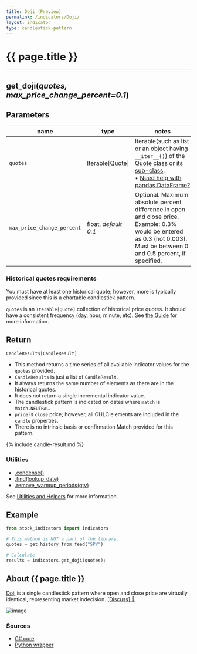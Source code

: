 ```yaml
---
title: Doji (Preview)
permalink: /indicators/Doji/
layout: indicator
type: candlestick-pattern
---
```


# {{ page.title }}

<hr>

## **get_doji**(*quotes, max_price_change_percent=0.1*)

## Parameters

| name | type | notes
| -- |-- |--
| `quotes` | Iterable[Quote] | Iterable(such as list or an object having `__iter__()`) of the [Quote class]({{site.baseurl}}/guide/#historical-quotes) or [its sub-class]({{site.baseurl}}/guide/#using-custom-quote-classes). <br><span class='qna-dataframe'> • [Need help with pandas.DataFrame?]({{site.baseurl}}/guide/#using-pandasdataframe)</span>
| `max_price_change_percent` | float, *default 0.1* | Optional.  Maximum absolute percent difference in open and close price.  Example: 0.3% would be entered as 0.3 (not 0.003).  Must be between 0 and 0.5 percent, if specified.

### Historical quotes requirements

You must have at least one historical quote; however, more is typically provided since this is a chartable candlestick pattern.

`quotes` is an `Iterable[Quote]` collection of historical price quotes.  It should have a consistent frequency (day, hour, minute, etc).  See [the Guide]({{site.baseurl}}/guide/#historical-quotes) for more information.

## Return

```python
CandleResults[CandleResult]
```

- This method returns a time series of all available indicator values for the `quotes` provided.
- `CandleResults` is just a list of `CandleResult`.
- It always returns the same number of elements as there are in the historical quotes.
- It does not return a single incremental indicator value.
- The candlestick pattern is indicated on dates where `match` is `Match.NEUTRAL`.
- `price` is `close` price; however, all OHLC elements are included in the `candle` properties.
- There is no intrinsic basis or confirmation Match provided for this pattern.

{% include candle-result.md %}

### Utilities

- [.condense()]({{site.baseurl}}/utilities#condense)
- [.find(lookup_date)]({{site.baseurl}}/utilities#find-indicator-result-by-date)
- [.remove_warmup_periods(qty)]({{site.baseurl}}/utilities#remove-warmup-periods)

See [Utilities and Helpers]({{site.baseurl}}/utilities#utilities-for-indicator-results) for more information.

## Example

```python
from stock_indicators import indicators

# This method is NOT a part of the library.
quotes = get_history_from_feed("SPY")

# Calculate
results = indicators.get_doji(quotes);
```

## About {{ page.title }}

[Doji](https://en.wikipedia.org/wiki/Doji) is a single candlestick pattern where open and close price are virtually identical, representing market indecision.
[[Discuss] :speech_balloon:]({{site.dotnet.repo}}/discussions/734 "Community discussion about this indicator")

![image]({{site.dotnet.charts}}/Doji.png)

### Sources

- [C# core]({{site.dotnet.src}}/a-d/Doji/Doji.Series.cs)
- [Python wrapper]({{site.sourceurl}}/doji.py)
